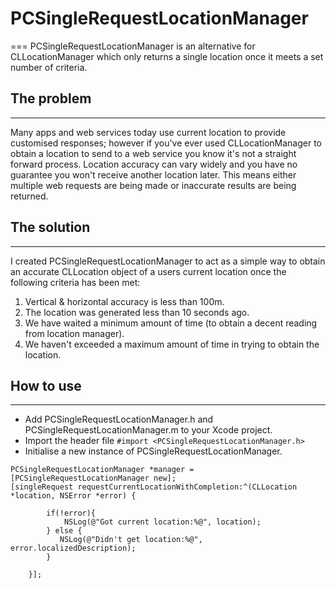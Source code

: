 # PCSingleRequestLocationManager
===
PCSingleRequestLocationManager is an alternative for CLLocationManager which only returns a single location once it meets a set number of criteria. 

## The problem
---
Many apps and web services today use current location to provide customised responses; however if you've ever used CLLocationManager to obtain a location to send to a web service you know it's not a straight forward process. Location accuracy can vary widely and you have no guarantee you won't receive another location later. This means either multiple web requests are being made or inaccurate results are being returned.

## The solution
---
I created PCSingleRequestLocationManager to act as a simple way to obtain an accurate CLLocation object of a users current location once the following criteria has been met:

1. Vertical & horizontal accuracy is less than 100m.
1. The location was generated less than 10 seconds ago.
1. We have waited a minimum amount of time (to obtain a decent reading from location manager).
1. We haven't exceeded a maximum amount of time in trying to obtain the location.

## How to use
---
* Add PCSingleRequestLocationManager.h and PCSingleRequestLocationManager.m to your Xcode project.
* Import the header file 
```#import <PCSingleRequestLocationManager.h>```
* Initialise a new instance of PCSingleRequestLocationManager.

```objc
PCSingleRequestLocationManager *manager = [PCSingleRequestLocationManager new];
[singleRequest requestCurrentLocationWithCompletion:^(CLLocation *location, NSError *error) {
        
        if(!error){
            NSLog(@"Got current location:%@", location);
        } else {
           NSLog(@"Didn't get location:%@", error.localizedDescription);
        }
        
    }];
```